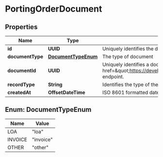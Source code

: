 

# PortingOrderDocument


## Properties

| Name | Type | Description | Notes |
|------------ | ------------- | ------------- | -------------|
|**id** | **UUID** | Uniquely identifies the document in the porting order |  [optional] |
|**documentType** | [**DocumentTypeEnum**](#DocumentTypeEnum) | The type of document |  [optional] |
|**documentId** | **UUID** | Uniquely identifies a document uploaded via the &lt;code&gt;&lt;a href&#x3D;\&quot;https://developers.telnyx.com/docs/api/v2/documents/Documents#createDocument\&quot;&gt;/v2/documents&lt;/a&gt;&lt;/code&gt; endpoint. |  [optional] |
|**recordType** | **String** | Identifies the type of the resource. |  [optional] |
|**createdAt** | **OffsetDateTime** | ISO 8601 formatted date/time when document was associated for the porting order. |  [optional] |



## Enum: DocumentTypeEnum

| Name | Value |
|---- | -----|
| LOA | &quot;loa&quot; |
| INVOICE | &quot;invoice&quot; |
| OTHER | &quot;other&quot; |



